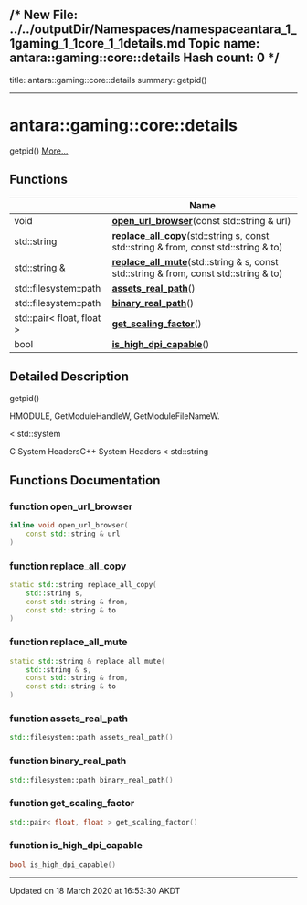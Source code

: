 /*
  New File: ../../outputDir/Namespaces/namespaceantara_1_1gaming_1_1core_1_1details.md
  Topic name: antara::gaming::core::details
  Hash count: 0
*/
---
title: antara::gaming::core::details
summary: getpid()  

---

# antara::gaming::core::details




getpid()  [More...](#detailed-description)








## Functions

|                | Name           |
| -------------- | -------------- |
| void | **[open_url_browser](Namespaces/namespaceantara_1_1gaming_1_1core_1_1details.md#function-open_url_browser)**(const std::string & url)  |
| std::string | **[replace_all_copy](Namespaces/namespaceantara_1_1gaming_1_1core_1_1details.md#function-replace_all_copy)**(std::string s, const std::string & from, const std::string & to)  |
| std::string & | **[replace_all_mute](Namespaces/namespaceantara_1_1gaming_1_1core_1_1details.md#function-replace_all_mute)**(std::string & s, const std::string & from, const std::string & to)  |
| std::filesystem::path | **[assets_real_path](Namespaces/namespaceantara_1_1gaming_1_1core_1_1details.md#function-assets_real_path)**()  |
| std::filesystem::path | **[binary_real_path](Namespaces/namespaceantara_1_1gaming_1_1core_1_1details.md#function-binary_real_path)**()  |
| std::pair< float, float > | **[get_scaling_factor](Namespaces/namespaceantara_1_1gaming_1_1core_1_1details.md#function-get_scaling_factor)**()  |
| bool | **[is_high_dpi_capable](Namespaces/namespaceantara_1_1gaming_1_1core_1_1details.md#function-is_high_dpi_capable)**()  |




## Detailed Description

getpid() 

























HMODULE, GetModuleHandleW, GetModuleFileNameW.

< std::system

C System HeadersC++ System Headers < std::string 




## Functions Documentation

### function open_url_browser

```cpp
inline void open_url_browser(
    const std::string & url
)
```




























### function replace_all_copy

```cpp
static std::string replace_all_copy(
    std::string s,
    const std::string & from,
    const std::string & to
)
```




























### function replace_all_mute

```cpp
static std::string & replace_all_mute(
    std::string & s,
    const std::string & from,
    const std::string & to
)
```




























### function assets_real_path

```cpp
std::filesystem::path assets_real_path()
```




























### function binary_real_path

```cpp
std::filesystem::path binary_real_path()
```




























### function get_scaling_factor

```cpp
std::pair< float, float > get_scaling_factor()
```




























### function is_high_dpi_capable

```cpp
bool is_high_dpi_capable()
```
































-------------------------------

Updated on 18 March 2020 at 16:53:30 AKDT


